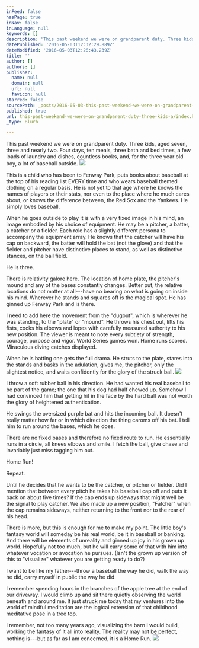 ```yaml
---
inFeed: false
hasPage: true
inNav: false
inLanguage: null
keywords: []
description: 'This past weekend we were on grandparent duty. Three kids, aged seven, three and nearly two. Four days, ten meals, three bath and bed times, a few loads of laundry and dishes, countless books, and, for the three year old boy, a lot of baseball outside.'
datePublished: '2016-05-03T12:32:29.889Z'
dateModified: '2016-05-03T12:26:43.239Z'
title: ''
author: []
authors: []
publisher:
  name: null
  domain: null
  url: null
  favicon: null
starred: false
sourcePath: _posts/2016-05-03-this-past-weekend-we-were-on-grandparent-duty-three-kids-a.md
published: true
url: this-past-weekend-we-were-on-grandparent-duty-three-kids-a/index.html
_type: Blurb

---
```

This past weekend we were on grandparent duty. Three kids, aged seven, three and nearly two. Four days, ten meals, three bath and bed times, a few loads of laundry and dishes, countless books, and, for the three year old boy, a lot of baseball outside.
![](https://the-grid-user-content.s3-us-west-2.amazonaws.com/8a3fc617-3ab5-40be-9cb3-b750878905d8.jpg)

This is a child who has been to Fenway Park, puts books about baseball at the top of his reading list EVERY time and who wears baseball themed clothing on a regular basis. He is not yet to that age where he knows the names of players or their stats, nor even to the place where he much cares about, or knows the difference between, the Red Sox and the Yankees. He simply loves baseball.

When he goes outside to play it is with a very fixed image in his mind, an image embodied by his choice of equipment. He may be a pitcher, a batter, a catcher or a fielder. Each role has a slightly different persona to accompany the equipment array. He knows that the catcher will have his cap on backward, the batter will hold the bat (not the glove) and that the fielder and pitcher have distinctive places to stand, as well as distinctive stances, on the ball field.

He is three.

There is relativity galore here. The location of home plate, the pitcher's mound and any of the bases constantly changes. Better put, the relative locations do not matter at all---have no bearing on what is going on inside his mind. Wherever he stands and squares off is the magical spot. He has ginned up Fenway Park and is there.

I need to add here the movement from the "dugout", which is wherever he was standing, to the "plate" or "mound". He throws his chest out, lifts his fists, cocks his elbows and lopes with carefully measured authority to his new position. The viewer is meant to note every subtlety of strength, courage, purpose and vigor. World Series games won. Home runs scored. Miraculous diving catches displayed.

When he is batting one gets the full drama. He struts to the plate, stares into the stands and basks in the adulation, gives me, the pitcher, only the slightest notice, and waits confidently for the glory of the struck ball.
![](https://the-grid-user-content.s3-us-west-2.amazonaws.com/71898a28-8802-4fa6-9d5a-4c71dccbf100.jpg)

I throw a soft rubber ball in his direction. He had wanted his real baseball to be part of the game; the one that his dog had half chewed up. Somehow I had convinced him that getting hit in the face by the hard ball was not worth the glory of heightened authentication.

He swings the oversized purple bat and hits the incoming ball. It doesn't really matter how far or in which direction the thing caroms off his bat. I tell him to run around the bases, which he does.

There are no fixed bases and therefore no fixed route to run. He essentially runs in a circle, all knees elbows and smile. I fetch the ball, give chase and invariably just miss tagging him out.

Home Run!

Repeat.

Until he decides that he wants to be the catcher, or pitcher or fielder. Did I mention that between every pitch he takes his baseball cap off and puts it back on about five times? If the cap ends up sideways that might well be the signal to play catcher. We also made up a new position, "Fatcher" when the cap remains sideways, neither returning to the front nor to the rear of his head.

There is more, but this is enough for me to make my point. The little boy's fantasy world will someday be his real world, be it in baseball or banking. And there will be elements of unreality and ginned up joy in his grown up world. Hopefully not too much, but he will carry some of that with him into whatever vocation or avocation he pursues. (Isn't the grown up version of this to "visualize" whatever you are getting ready to do?)

I want to be like my father---throw a baseball the way he did, walk the way he did, carry myself in public the way he did.

I remember spending hours in the branches of the apple tree at the end of our driveway. I would climb up and sit there quietly observing the world beneath and around me. It just struck me today that my ventures into the world of mindful meditation are the logical extension of that childhood meditative pose in a tree top.

I remember, not too many years ago, visualizing the barn I would build, working the fantasy of it all into reality. The reality may not be perfect, nothing is---but as far as I am concerned, it is a Home Run.
![](https://the-grid-user-content.s3-us-west-2.amazonaws.com/632e4a1a-0252-4b6e-8156-16ce5ddc7652.jpg)